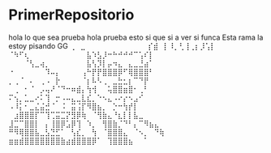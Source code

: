 # PrimerRepositorio
hola lo que sea
prueba
hola
prueba esto si que si a ver si funca
 Esta rama la estoy pisando GG
 ⢀⠀⣀⠀⠀⠀⠀⠀⠀⠀⠀⠀⠀⠀⠀⡎⣾⠀⡇⠸⡀⢃⢸⢀⡆⡸⢡⡇⠀⠀
 ⠈⠳⠋⢆⠀⠀⠀⠀⠀⠀⠀⠀⠀⠀⠀⣧⠱⣣⡸⠒⠓⠚⠚⠚⠉⢡⠎⡇⠀⠀ 
 ⠀⠀⠀⠈⢣⣀⢴⡀⠀⠀⠀⠀⠀⠀⠀⣧⢣⡹⡇⡤⠲⣄⠀⣄⣀⣘⣴⠁⠀⠀ 
 ⠐⠀⠀⠀⠀⠀⠀⠹⠤⡄⠀⠀⠀⠀⢠⠓⡟⡟⣿⣿⣿⡿⠋⢿⣿⣿⣿⠃⠀⠀
 ⡀⢀⠈⠀⠄⠀⢀⠠⠀⡗⠀⠀⠀⠀⠈⡆⠧⠣⢀⠀⣀⣓⣂⡆⠉⠙⡟⠀⠀⠀ 
 ⠀⢀⠀⠂⠈⠀⡠⢤⠜⠈⠙⠒⠶⣾⡄⢳⢺⠀⠀⢥⣿⣿⣶⣿⠂⢀⠃⠀⠀⠀ 
 ⠍⢢⡀⣁⣀⠔⠅⢹⠀⡒⠠⠤⣄⣀⣇⣎⡀⠑⠢⣄⠠⠔⡔⠢⣠⠊⠀⠀⠀⠀ 
 ⠠⠸⡅⠂⣀⣌⣬⣚⠈⠀⠨⠀⣭⢨⡏⠻⣿⣦⡀⠀⡑⠒⢳⡞⡇⠀⠀⠀⠀⠀ 
 ⠀⣰⣿⣿⣿⡏⠉⢹⢉⣭⣉⡝⣻⡿⢷⠀⠈⢻⣷⣄⠘⣆⡇⡇⣧⣀⠀⠀⠀⠀ 
 ⣸⣉⠉⣿⣿⡇⠀⡄⢸⣿⡿⣡⡿⢹⠀⠱⡀⠀⢻⣿⣷⡈⠙⠃⡄⠉⠻⣦⣄⠀
 ⠛⠻⢿⣿⣿⣧⣀⣣⣙⣋⠁⠀⢣⣎⡀⠀⢳⠀⠈⣿⣿⣿⣄⠀⠈⠢⡀⠀⠙⢷ 
 ⣶⣶⣾⣿⣿⣿⣿⣿⣿⣿⣷⣴⣾⣿⣿⣿⡿⠁⠀⢹⣿⣿⣿⣦⠀⠀⠁⠀